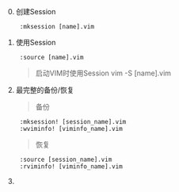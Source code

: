 ﻿0. 创建Session

		:mksession [name].vim

0. 使用Session
	
		:source [name].vim

	> 启动VIM时使用Session
	vim -S [name].vim

0. 最完整的备份/恢复

	> 备份

		:mksession! [session_name].vim
		:wviminfo! [viminfo_name].vim

	> 恢复

		:source [session_name].vim
		:rviminfo! [viminfo_name].vim

0. 

